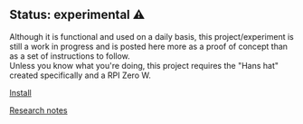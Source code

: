 ## Status: experimental ⚠️

Although it is functional and used on a daily basis, this project/experiment is still a work in progress and is posted here more as a proof of concept than as a set of instructions to follow.  
Unless you know what you're doing, this project requires the "Hans hat" created specifically and a RPI Zero W. 




[Install](/docs/install.md) 


[Research notes](/docs/notes.md) 
